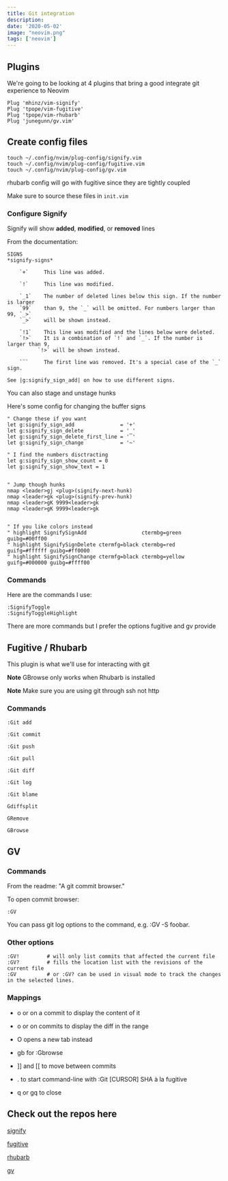 ```yaml
---
title: Git integration
description: 
date: '2020-05-02'
image: "neovim.png"
tags: ['neovim']
---
```


## Plugins

We're going to be looking at 4 plugins that bring a good integrate git experience to Neovim

```
Plug 'mhinz/vim-signify'
Plug 'tpope/vim-fugitive'
Plug 'tpope/vim-rhubarb'
Plug 'junegunn/gv.vim'
```

## Create config files

```
touch ~/.config/nvim/plug-config/signify.vim
touch ~/.config/nvim/plug-config/fugitive.vim
touch ~/.config/nvim/plug-config/gv.vim
```

rhubarb config will go with fugitive since they are tightly coupled

Make sure to source these files in `init.vim`

### Configure Signify

Signify will show **added**, **modified**, or **removed** lines

From the documentation:

```
SIGNS                                                            *signify-signs*

    `+`     This line was added.

    `!`     This line was modified.

    `_1`    The number of deleted lines below this sign. If the number is larger
    `99`    than 9, the `_` will be omitted. For numbers larger than 99, `_>`
    `_>`    will be shown instead.

    `!1`    This line was modified and the lines below were deleted.
    `!>`    It is a combination of `!` and `_`. If the number is larger than 9,
          `!>` will be shown instead.

    `‾`     The first line was removed. It's a special case of the `_` sign.

See |g:signify_sign_add| on how to use different signs.
```


You can also stage and unstage hunks

Here's some config for changing the buffer signs

```
" Change these if you want
let g:signify_sign_add               = '+'
let g:signify_sign_delete            = '_'
let g:signify_sign_delete_first_line = '‾'
let g:signify_sign_change            = '~'

" I find the numbers disctracting
let g:signify_sign_show_count = 0
let g:signify_sign_show_text = 1


" Jump though hunks
nmap <leader>gj <plug>(signify-next-hunk)
nmap <leader>gk <plug>(signify-prev-hunk)
nmap <leader>gK 9999<leader>gk
nmap <leader>gK 9999<leader>gk


" If you like colors instead
" highlight SignifySignAdd                  ctermbg=green                guibg=#00ff00
" highlight SignifySignDelete ctermfg=black ctermbg=red    guifg=#ffffff guibg=#ff0000
" highlight SignifySignChange ctermfg=black ctermbg=yellow guifg=#000000 guibg=#ffff00
```

### Commands

Here are the commands I use:

```
:SignifyToggle
:SignifyToggleHighlight
```

There are more commands but I prefer the options fugitive and gv provide

## Fugitive / Rhubarb

This plugin is what we'll use for interacting with git 

**Note** GBrowse only works when Rhubarb is installed

**Note** Make sure you are using git through ssh not http

### Commands

```
:Git add 

:Git commit

:Git push

:Git pull

:Git diff

:Git log

:Git blame

Gdiffsplit

GRemove

GBrowse 
```

## GV


### Commands

From the readme: "A git commit browser."

To open commit browser:

```
:GV
```

You can pass git log options to the command, e.g. :GV -S foobar.

### Other options

```
:GV!         # will only list commits that affected the current file
:GV?         # fills the location list with the revisions of the current file
:GV          # or :GV? can be used in visual mode to track the changes in the selected lines.
```

### Mappings

- o or <cr> on a commit to display the content of it

- o or <cr> on commits to display the diff in the range

- O opens a new tab instead

- gb for :Gbrowse

- ]] and [[ to move between commits

- . to start command-line with :Git [CURSOR] SHA à la fugitive

- q or gq to close

## Check out the repos here

[signify](https://github.com/mhinz/vim-signify)

[fugitive](https://github.com/tpope/vim-fugitive)

[rhubarb](https://github.com/tpope/vim-rhubarb)

[gv](https://github.com/junegunn/gv.vim)
